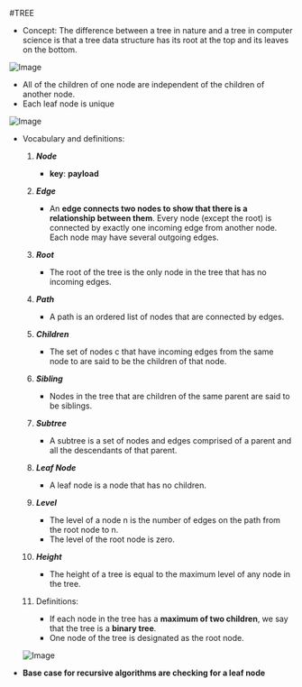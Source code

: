 #TREE

- Concept: The difference between a tree in nature and a tree in computer science is that a tree data structure has its root at the top and its leaves on the bottom.

![Image](http://interactivepython.org/runestone/static/pythonds/_images/biology.png)

- All of the children of one node are independent of the children of another node. 
- Each leaf node is unique

![Image](http://interactivepython.org/runestone/static/pythonds/_images/directory.png)


- Vocabulary and definitions: 
    1. ***Node***
        - __key__: __payload__
    
    2. ***Edge***
        - An __edge connects two nodes to show that there is a relationship between them__. Every node (except the root) is connected by exactly one incoming edge from another node. Each node may have several outgoing edges.

    3. ***Root***
        - The root of the tree is the only node in the tree that has no incoming edges.

    4. ***Path***
        - A path is an ordered list of nodes that are connected by edges.

    5. ***Children***
        - The set of nodes c that have incoming edges from the same node to are said to be the children of that node.

    6. ***Sibling***
        - Nodes in the tree that are children of the same parent are said to be siblings.

    7. ***Subtree***
        - A subtree is a set of nodes and edges comprised of a parent and all the descendants of that parent.

    8. ***Leaf Node***
        - A leaf node is a node that has no children. 

    9. ***Level***
        - The level of a node n is the number of edges on the path from the root node to n. 
        - The level of the root node is zero.

    10. ***Height***
        - The height of a tree is equal to the maximum level of any node in the tree.

    11. Definitions: 
        - If each node in the tree has a __maximum of two children__, we say that the tree is a __binary tree__.
        - One node of the tree is designated as the root node.

    ![Image](http://interactivepython.org/runestone/static/pythonds/_images/treedef1.png)


- __Base case for recursive algorithms are checking for a leaf node__